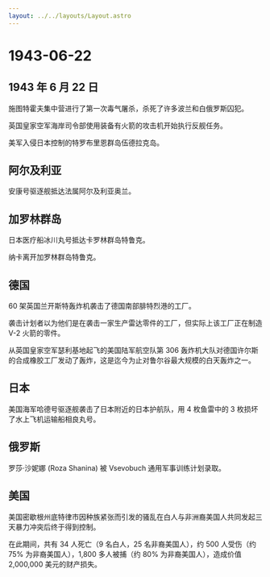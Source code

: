 ```yaml
---
layout: ../../layouts/Layout.astro
---
```


# 1943-06-22

## 1943 年 6 月 22 日

施图特霍夫集中营进行了第一次毒气屠杀，杀死了许多波兰和白俄罗斯囚犯。

英国皇家空军海岸司令部使用装备有火箭的攻击机开始执行反舰任务。

美军入侵日本控制的特罗布里恩群岛伍德拉克岛。

## 阿尔及利亚

安康号驱逐舰抵达法属阿尔及利亚奥兰。

## 加罗林群岛

日本医疗船冰川丸号抵达卡罗林群岛特鲁克。

纳卡离开加罗林群岛特鲁克。

## 德国

60 架英国兰开斯特轰炸机袭击了德国南部腓特烈港的工厂。

袭击计划者以为他们是在袭击一家生产雷达零件的工厂，但实际上该工厂正在制造
V-2 火箭的零件。

从英国皇家空军瑟利基地起飞的美国陆军航空队第 306
轰炸机大队对德国许尔斯的合成橡胶工厂发动了轰炸，这是迄今为止对鲁尔谷最大规模的白天轰炸之一。

## 日本

美国海军哈德号驱逐舰袭击了日本附近的日本护航队，用 4 枚鱼雷中的 3
枚损坏了水上飞机运输船相良丸号。

## 俄罗斯

罗莎·沙妮娜 (Roza Shanina) 被 Vsevobuch 通用军事训练计划录取。

## 美国

美国密歇根州底特律市因种族紧张而引发的骚乱在白人与非洲裔美国人共同发起三天暴力冲突后终于得到控制。

在此期间，共有 34 人死亡（9 名白人，25 名非裔美国人），约 500 人受伤（约
75% 为非裔美国人），1,800 多人被捕（约 80% 为非裔美国人），造成价值
2,000,000 美元的财产损失。